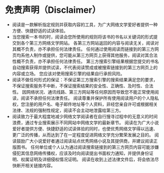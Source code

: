 # 免责声明（Disclaimer）

* 阅读是一款解析指定规则并获取内容的工具，为广大网络文学爱好者提供一种方便、快捷舒适的试读体验。
* 当您搜索一本书的时，阅读会您所使用的规则将该书的书名以关键词的形式提交到各个第三方网络文学网站。
各第三方网站返回的内容与阅读无关，阅读对其概不负责，亦不承担任何法律责任。
任何通过使用阅读而链接到的第三方网页均系他人制作或提供，您可能从第三方网页上获得其他服务，阅读对其合法性概不负责，亦不承担任何法律责任。
第三方搜索引擎结果根据您提交的书名自动搜索获得并提供试读，不代表阅读赞成或被搜索链接到的第三方网页上的内容或立场。
您应该对使用搜索引擎的结果自行承担风险。
* 阅读不做任何形式的保证：不保证第三方搜索引擎的搜索结果满足您的要求，不保证搜索服务不中断，不保证搜索结果的安全性、正确性、及时性、合法性。
因网络状况、通讯线路、第三方网站等任何原因而导致您不能正常使用阅读，阅读不承担任何法律责任。
阅读尊重并保护所有使用阅读用户的个人隐私权，您注册的用户名、电子邮件地址等个人资料，非经您亲自许可或根据相关法律、法规的强制性规定，阅读不会主动地泄露给第三方。
* 阅读致力于最大程度地减少网络文学阅读者在自行搜寻过程中的无意义的时间浪费，通过专业搜索展示不同网站中网络文学的最新章节。
阅读在为广大小说爱好者提供方便、快捷舒适的试读体验的同时，也使优秀网络文学得以迅速、更广泛的传播，从而达到了在一定程度促进网络文学充分繁荣发展之目的。
阅读鼓励广大小说爱好者通过阅读站点优秀网络小说及其提供商，并建议阅读正版图书。
任何单位或个人认为通过阅读搜索链接到的第三方网页内容可能涉嫌侵犯其信息网络传播权，应该及时向阅读提出书面权力通知，并提供身份证明、权属证明及详细侵权情况证明。
阅读在收到上述法律文件后，将会依法尽快断开相关链接内容。